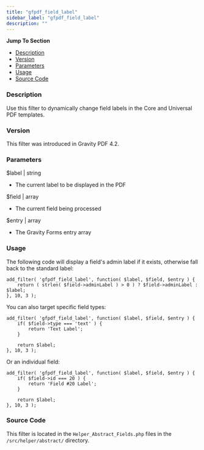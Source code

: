 ```yaml
---
title: "gfpdf_field_label"
sidebar_label: "gfpdf_field_label"
description: ""
---
```


**Jump To Section**

* [Description](#description)
* [Version](#version)
* [Parameters](#parameters)
* [Usage](#usage)
* [Source Code](#source-code)

### Description 

Use this filter to dynamically change field labels in the Core and Universal PDF templates.

### Version 

This filter was introduced in Gravity PDF 4.2.

### Parameters 

$label | string
*  The current label to be displayed in the PDF

$field | array
*  The current field being processed

$entry | array
*  The Gravity Forms entry array

### Usage 

The following code will display a field's admin label if it exists, otherwise fall back to the standard label:

```.language-php
add_filter( 'gfpdf_field_label', function( $label, $field, $entry ) {
	return ( strlen( $field->adminLabel ) > 0 ) ? $field->adminLabel : $label;
}, 10, 3 );
```

You can also target specific field types:

```.language-php
add_filter( 'gfpdf_field_label', function( $label, $field, $entry ) {
	if( $field->type === 'text' ) {
		return 'Text Label';
	}

	return $label;
}, 10, 3 );
```

Or an individual field:

```.language-php
add_filter( 'gfpdf_field_label', function( $label, $field, $entry ) {
	if( $field->id === 20 ) {
		return 'Field #20 Label';
	}

	return $label;
}, 10, 3 );
```

### Source Code 

This filter is located in the `Helper_Abstract_Fields.php` files in the `/src/helper/abstract/` directory.